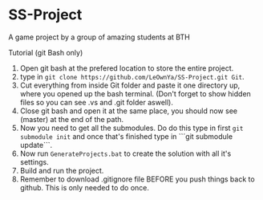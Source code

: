 # SS-Project
A game project by a group of amazing students at BTH

Tutorial (git Bash only)

1. Open git bash at the prefered location to store the entire project.
2. type in ```git clone https://github.com/LeOwnYa/SS-Project.git Git```.
3. Cut everything from inside Git folder and paste it one directory up, where you opened up the bash terminal. (Don't forget to show hidden files so you can see .vs and .git folder aswell).
4. Close git bash and open it at the same place, you should now see (master) at the end of the path.
5. Now you need to get all the submodules. Do do this type in first ```git submodule init``` and once that's finished type in ``´git submodule update```.
6. Now run ```GenerateProjects.bat``` to create the solution with all it's settings.
7. Build and run the project.
8. Remember to download .gitignore file BEFORE you push things back to github. This is only needed to do once.
